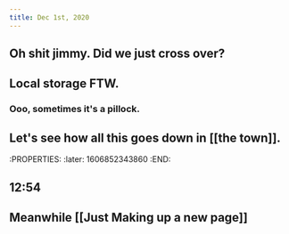 ```yaml
---
title: Dec 1st, 2020
---
```


## Oh shit jimmy. Did we just cross over?
## Local storage FTW.
### Ooo, sometimes it's a pillock.
## Let's see how all this goes down in [[the town]].
:PROPERTIES:
:later: 1606852343860
:END:
## 12:54
## Meanwhile [[Just Making up a new page]]
